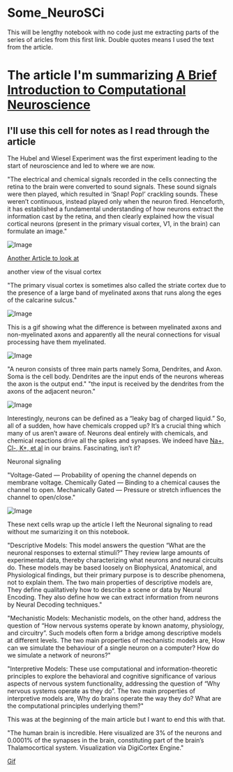 # Some_NeuroSCi

This will be lengthy notebook with no code just me extracting parts of the series of aricles from this first link. Double quotes means I used the text from the article.

# The article I'm summarizing [A Brief Introduction to Computational Neuroscience](https://towardsdatascience.com/a-brief-introduction-to-computational-neuroscience-part-1-42171791f613)

## I'll use this cell for notes as I read through the article

The Hubel and Wiesel Experiment was the first experiment leading to the start of neuroscience and led to where we are now. 

"The electrical and chemical signals recorded in the cells connecting the retina to the brain were converted to sound signals. These sound signals were then played, which resulted in ‘Snap! Pop!’ crackling sounds. These weren’t continuous, instead played only when the neuron fired. Henceforth, it has established a fundamental understanding of how neurons extract the information cast by the retina, and then clearly explained how the visual cortical neurons (present in the primary visual cortex, V1, in the brain) can formulate an image."

![Image](https://webvision.med.utah.edu/imageswv/capas-cortex.jpg)

[Another Article to look at](https://www.researchgate.net/figure/Primary-visual-cortex-V1-neurons-receive-diverse-inputs-a-A-V1-neuron-can-receive_fig2_235333200)

another view of the visual cortex

"The primary visual cortex is sometimes also called the striate cortex due to the presence of a large band of myelinated axons that runs along the eges of the calcarine sulcus."

![Image](https://www.cns.nyu.edu/~david/courses/perception/lecturenotes/V1/LGN-V1-slides/Slide10.jpg)

This is a gif showing what the difference is between myelinated axons and non-myelinated axons and apparently all the neural connections for visual processing have them myelinated. 

![Image](https://upload.wikimedia.org/wikipedia/commons/thumb/4/48/Saltatory_Conduction.gif/220px-Saltatory_Conduction.gif)


"A neuron consists of three main parts namely Soma, Dendrites, and Axon. Soma is the cell body. Dendrites are the input ends of the neurons whereas the axon is the output end." "the input is received by the dendrites from the axons of the adjacent neuron."

![Image](https://miro.medium.com/max/770/1*jnx3L4mcwNcWiVwPuTWdDg.jpeg)

Interestingly, neurons can be defined as a “leaky bag of charged liquid.” So, all of a sudden, how have chemicals cropped up? It’s a crucial thing which many of us aren’t aware of. Neurons deal entirely with chemicals, and chemical reactions drive all the spikes and synapses. We indeed have [Na+, Cl-, K+, et al](https://www.frontiersin.org/articles/10.3389/fcell.2019.00058/full) in our brains. Fascinating, isn’t it?


Neuronal signaling

"Voltage-Gated — Probability of opening the channel depends on membrane voltage.
Chemically Gated — Binding to a chemical causes the channel to open.
Mechanically Gated — Pressure or stretch influences the channel to open/close."

![Image](https://miro.medium.com/max/364/1*Fz_0-s82ET0uWsD7QmGpxQ.png)

These next cells wrap up the article I left the Neuronal signaling to read without me sumarizing it on this notebook. 

"Descriptive Models: This model answers the question “What are the neuronal responses to external stimuli?” They review large amounts of experimental data, thereby characterizing what neurons and neural circuits do. These models may be based loosely on Biophysical, Anatomical, and Physiological findings, but their primary purpose is to describe phenomena, not to explain them.
The two main properties of descriptive models are,
They define qualitatively how to describe a scene or data by Neural Encoding.
They also define how we can extract information from neurons by Neural Decoding techniques."

"Mechanistic Models: Mechanistic models, on the other hand, address the question of “How nervous systems operate by known anatomy, physiology, and circuitry”. Such models often form a bridge among descriptive models at different levels.
The two main properties of mechanistic models are,
How can we simulate the behaviour of a single neuron on a computer?
How do we simulate a network of neurons?"

"Interpretive Models: These use computational and information-theoretic principles to explore the behavioral and cognitive significance of various aspects of nervous system functionality, addressing the question of “Why nervous systems operate as they do”.
The two main properties of interpretive models are,
Why do brains operate the way they do?
What are the computational principles underlying them?"

This was at the beginning of the main article but I want to end this with that.

"The human brain is incredible. Here visualized are 3% of the neurons and 0.0001% of the synapses in the brain, constituting part of the brain’s Thalamocortical system. Visualization via DigiCortex Engine."




[Gif](https://miro.medium.com/max/288/1*S4RAgd7YXDvLKZH-N4BEAQ.gif)


```python

```
